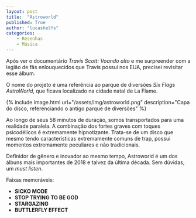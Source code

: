 ```yaml
---
layout: post
title:  "Astroworld"
published: True
author: "lucashelfs"
categories: 
    - Resenhas
    - Música
---
```


Após ver o documentário _Travis Scott: Voando alto_ e me surpreender com a legião de fãs enlouquecidos que Travis possui nos EUA, precisei revisitar esse álbum.

O nome do projeto é uma referência ao parque de diversões _Six Flags AstroWorld_, que ficava localizado na cidade natal de La Flame.

{% include image.html url="/assets/img/astroworld.png" description="Capa do disco, referenciando o antigo parque de diversões" %}

Ao longo de seus 58 minutos de duração, somos transportados para uma realidade paralela. A combinação dos fortes graves com toques psicodélicos é extremamente hipnotizante. Trata-se de um disco que mesmo tendo características extremamente comuns de trap, possui momentos extremamente peculiares e não tradicionais.

Definidor de gênero e inovador ao mesmo tempo, Astroworld é um dos álbuns mais importantes de 2018 e talvez da última década. Sem dúvidas, um _must listen_.

Faixas memoráveis:

- **SICKO MODE**
- **STOP TRYING TO BE GOD**
- **STARGAZING**
- **BUTTLERFLY EFFECT**
